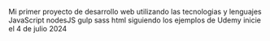 Mi primer proyecto de desarrollo web utilizando las tecnologias y lenguajes
JavaScript
nodesJS
gulp
sass
html 
siguiendo los ejemplos de Udemy 
inicie el 4 de julio 2024 

